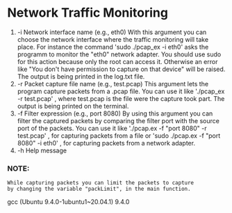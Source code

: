 # Network Traffic Monitoring

1. -i Network interface name (e.g., eth0)
    With this argument you can choose the network interface where the traffic monitoring
    will take place. For instance the command 'sudo ./pcap_ex -i eth0' asks the programm
    to monitor the "eth0" network adapter. You should use sudo for this action because only
    the root can access it. Otherwise an error like "You don't have permission to capture on 
    that device" will be raised. The output is being printed in the log.txt file.
2. -r Packet capture file name (e.g., test.pcap)
    This argument lets the program capture packets from a .pcap file. You can use it like
    './pcap_ex -r test.pcap' , where test.pcap is the file were the capture took part.
    The output is being printed on the terminal.
3. -f Filter expression (e.g., port 8080)
    By using this argument you can filter the captured packets by comparing the filter port
    with the source port of the packets. You can use it like './pcap.ex -f "port 8080" -r test.pcap' ,
    for capturing packets from a file or 'sudo ./pcap.ex -f "port 8080" -i eth0' , 
    for capturing packets from a network adapter.
4. -h Help message

### NOTE:
    While capturing packets you can limit the packets to capture
    by changing the variable "packLimit", in the main function.


gcc (Ubuntu 9.4.0-1ubuntu1~20.04.1) 9.4.0
